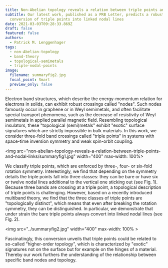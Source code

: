 ```yaml
---
title: Non-Abelian topology reveals a relation between triple points and nodal links
subtitle: Our latest work, published as a PRB Letter, predicts a robust
  conversion of triple points into linked nodal lines
date: 2021-03-03T09:28:33.869Z
draft: false
featured: false
authors:
  - Patrick M. Lenggenhager
tags:
  - non-Abelian-topology
  - band-theory
  - topological-semimetals
  - triple-nodal-points
image:
  filename: summaryfig2.jpg
  focal_point: Smart
  preview_only: false
---
```

<section>
Electron band structures, which describe the energy-momentum relation for electrons in solids, can exhibit robust crossings called "nodes". Such nodes famously occur in graphene or in Weyl semimetals, and often facilitate special transport phenomena, such as the decrease of resistivity of Weyl semimetals in applied parallel magnetic field. Resembling topological insulators, these "topological (semi)metals" exhibit "exotic" surface signatures which are strictly impossible in bulk materials. In this work, we consider three-fold band crossings called "triple points" in systems with space-time inversion symmetry and weak spin-orbit coupling. 

<img src="non-abelian-topology-reveals-a-relation-between-triple-points-and-nodal-links/summaryfig1.jpg" width="400" max-width: 100%>

We classify triple points, which are enforced by three-, four- or six-fold rotation symmetry. Interestingly, we find that depending on the symmetry details the triple points fall into three classes: they can be bare or have six or twelve nodal lines additional to the vertical one sticking out (see Fig. 1). Because three bands are crossing at a triple point, a topological description of triple points is challenging. However, based on a recently introduced multiband theory, we find that the three classes of triple points are "topologically distinct", which means that even after breaking the rotation symmetry, they can be distinguished. In particular, we demonstrate that under strain the bare triple points always convert into linked nodal lines (see Fig. 2). 

<img src="../summaryfig2.jpg" width="400" max-width: 100% >

Fascinatingly, this conversion unveils that triple points could be related to so-called "higher-order topology", which is characterized by "exotic" signatures not on the surface but for example on the hinges of a material. Thereby our work furthers the understanding of the relationship between specific band nodes and topology.
</section>
